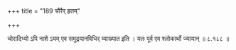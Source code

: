 +++
title = "189 चौरैर् हृतम्"

+++

चोरादिभ्यो ऽपि नाशे ऽयम् एव समुद्रयानविधिर् व्याख्यात इति । यतः पूर्व एव श्लोकार्थो ज्यायान् ॥ ८.१८८ ॥